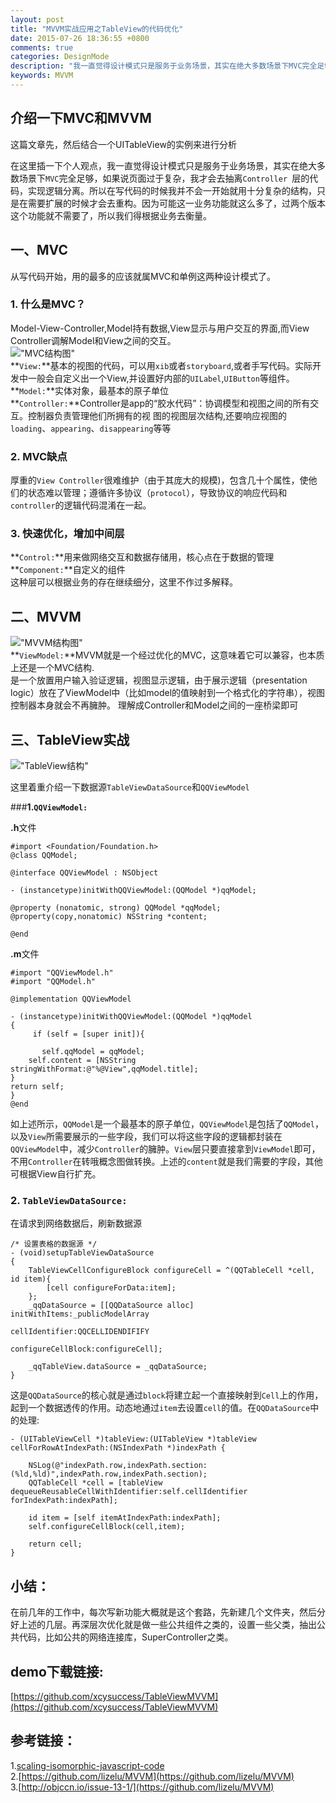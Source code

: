 ```yaml
---
layout: post
title: "MVVM实战应用之TableView的代码优化"
date: 2015-07-26 18:36:55 +0800
comments: true
categories: DesignMode
description: "我一直觉得设计模式只是服务于业务场景，其实在绝大多数场景下MVC完全足够，如果说页面过于复杂，我才会去抽离Controller层的代码，实现逻辑分离。所以在写代码的时候我并不会一开始就用十分复杂的结构，只是在需要扩展的时候才会去重构" 
keywords: MVVM
---
```


## 介绍一下MVC和MVVM
这篇文章先，然后结合一个UITableView的实例来进行分析

在这里插一下个人观点，我一直觉得设计模式只是服务于业务场景，其实在绝大多数场景下`MVC`完全足够，如果说页面过于复杂，我才会去抽离`Controller `层的代码，实现逻辑分离。所以在写代码的时候我并不会一开始就用十分复杂的结构，只是在需要扩展的时候才会去重构。因为可能这一业务功能就这么多了，过两个版本这个功能就不需要了，所以我们得根据业务去衡量。

## 一、MVC
从写代码开始，用的最多的应该就属MVC和单例这两种设计模式了。
  
### 1. 什么是MVC？
Model-View-Controller,Model持有数据,View显示与用户交互的界面,而View Controller调解Model和View之间的交互。  
!["MVC结构图"]( /images/mvvm/1.gif "MVC结构图")  
**`View:`**基本的视图的代码，可以用`xib`或者`storyboard`,或者手写代码。实际开发中一般会自定义出一个View,并设置好内部的`UILabel`,`UIButton`等组件。  
**`Model:`**实体对象，最基本的原子单位  
**`Controller:`**Controller是app的“胶水代码”：协调模型和视图之间的所有交互。控制器负责管理他们所拥有的视 图的视图层次结构,还要响应视图的`loading`、`appearing`、`disappearing`等等 

### 2. MVC缺点
厚重的`View Controller`很难维护（由于其庞大的规模)，包含几十个属性，使他们的状态难以管理；遵循许多协议（`protocol`），导致协议的响应代码和`controller`的逻辑代码混淆在一起。
<!-- more -->

### 3. 快速优化，增加中间层
**`Control:`**用来做网络交互和数据存储用，核心点在于数据的管理  
**`Component:`**自定义的组件  
这种层可以根据业务的存在继续细分，这里不作过多解释。

## 二、MVVM
!["MVVM结构图"]( /images/mvvm/2.gif "MVVM结构图")  
**`ViewModel:`**MVVM就是一个经过优化的MVC，这意味着它可以兼容，也本质上还是一个MVC结构.  
是一个放置用户输入验证逻辑，视图显示逻辑，由于展示逻辑（presentation logic）放在了ViewModel中（比如model的值映射到一个格式化的字符串），视图控制器本身就会不再臃肿。
理解成Controller和Model之间的一座桥梁即可


## 三、TableView实战
!["TableView结构"]( /images/mvvm/3.png "TableView结构")  

这里着重介绍一下数据源`TableViewDataSource`和`QQViewModel`
  
###**1.`QQViewModel:`**  

**.h**文件  

```objc
#import <Foundation/Foundation.h>
@class QQModel;

@interface QQViewModel : NSObject

- (instancetype)initWithQQViewModel:(QQModel *)qqModel;

@property (nonatomic, strong) QQModel *qqModel;
@property(copy,nonatomic) NSString *content;

@end  
```
	
**.m**文件  

```objc	
#import "QQViewModel.h"
#import "QQModel.h"
	
@implementation QQViewModel

- (instancetype)initWithQQViewModel:(QQModel *)qqModel
{	
	 if (self = [super init]){  
	   
	   self.qqModel = qqModel;
   	self.content = [NSString stringWithFormat:@"%@View",qqModel.title];
}
return self;
}
@end  
```

如上述所示，`QQModel`是一个最基本的原子单位，`QQViewModel`是包括了`QQModel`，以及`View`所需要展示的一些字段，我们可以将这些字段的逻辑都封装在`QQViewModel`中，减少`Controller`的臃肿。`View`层只要直接拿到`ViewModel`即可，不用`Controller`在转哦概念图做转换。上述的`content`就是我们需要的字段，其他可根据View自行扩充。  

### 2. `TableViewDataSource:`
在请求到网络数据后，刷新数据源  

```objc
/* 设置表格的数据源 */
- (void)setupTableViewDataSource
{
    TableViewCellConfigureBlock configureCell = ^(QQTableCell *cell, id item){
        [cell configureForData:item];
    };
    _qqDataSource = [[QQDataSource alloc] initWithItems:_publicModelArray
                                         cellIdentifier:QQCELLIDENDIFIFY
                                     configureCellBlock:configureCell];
    
    _qqTableView.dataSource = _qqDataSource;
}
```

这是`QQDataSource`的核心就是通过`block`将建立起一个直接映射到`Cell`上的作用，起到一个数据透传的作用。动态地通过`item`去设置`cell`的值。在`QQDataSource`中的处理:  

```objc
- (UITableViewCell *)tableView:(UITableView *)tableView cellForRowAtIndexPath:(NSIndexPath *)indexPath {
    
    NSLog(@"indexPath.row,indexPath.section:(%ld,%ld)",indexPath.row,indexPath.section);
    QQTableCell *cell = [tableView dequeueReusableCellWithIdentifier:self.cellIdentifier forIndexPath:indexPath];
    
    id item = [self itemAtIndexPath:indexPath];
    self.configureCellBlock(cell,item);
    
    return cell;
}
```

## 小结：
在前几年的工作中，每次写新功能大概就是这个套路，先新建几个文件夹，然后分好上述的几层。再深层次优化就是做一些公共组件之类的，设置一些父类，抽出公共代码，比如公共的网络连接库，SuperController之类。  

## demo下载链接: 
[https://github.com/xcysuccess/TableViewMVVM](https://github.com/xcysuccess/TableViewMVVM)  

## 参考链接：  
1.[scaling-isomorphic-javascript-code](http://blog.nodejitsu.com/scaling-isomorphic-javascript-code/)  
2.[https://github.com/lizelu/MVVM](https://github.com/lizelu/MVVM)  
3.[http://objccn.io/issue-13-1/](https://github.com/lizelu/MVVM)

